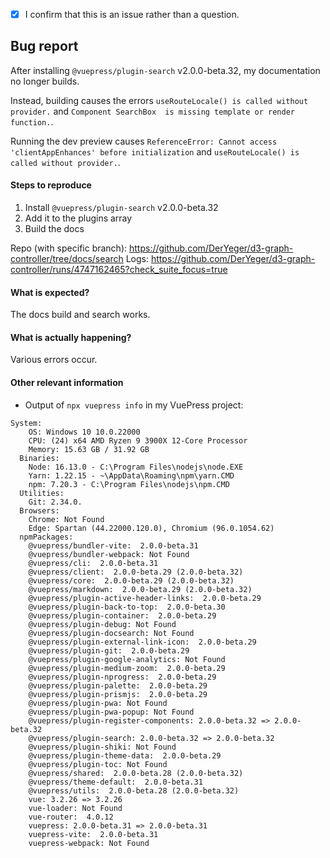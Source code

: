 <!-- Please don't delete this template or we'll close your issue -->
<!-- Before creating an issue please make sure you are using the latest version of VuePress. -->

<!-- Please confirm you will submit an issue. -->
<!-- Issues which contain questions or support requests will be closed. -->
<!-- (Update "[ ]" to "[x]" to check a box) -->

- [x] I confirm that this is an issue rather than a question.

<!-- Please ask questions via following several ways. -->
<!-- https://vue-land.js.org/ -->
<!-- https://forum.vuejs.org/ -->
<!-- https://stackoverflow.com/questions/ask?tags=vuepress -->

## Bug report

After installing `@vuepress/plugin-search` v2.0.0-beta.32, my documentation no longer builds.

Instead, building causes the errors `useRouteLocale() is called without provider.` and `Component SearchBox  is missing template or render function.`.

Running the dev preview causes `ReferenceError: Cannot access 'clientAppEnhances' before initialization` and `useRouteLocale() is called without provider.`.

#### Steps to reproduce

1. Install `@vuepress/plugin-search` v2.0.0-beta.32
2. Add it to the plugins array
3. Build the docs

<!-- If you are reporting a bug that can ONLY be reproduced on your repository, PLEASE provide this repo link. That takes guessing work out of the way and saves us time. -->

<!-- If your repo isn't public, you can use `codesandbox` or `yarn create vuepress` to create a minimal reproduction -->

Repo (with specific branch): https://github.com/DerYeger/d3-graph-controller/tree/docs/search
Logs: https://github.com/DerYeger/d3-graph-controller/runs/4747162465?check_suite_focus=true

#### What is expected?

The docs build and search works.

#### What is actually happening?

Various errors occur.

#### Other relevant information

- Output of `npx vuepress info` in my VuePress project:

```
System:
    OS: Windows 10 10.0.22000
    CPU: (24) x64 AMD Ryzen 9 3900X 12-Core Processor            
    Memory: 15.63 GB / 31.92 GB
  Binaries:
    Node: 16.13.0 - C:\Program Files\nodejs\node.EXE
    Yarn: 1.22.15 - ~\AppData\Roaming\npm\yarn.CMD
    npm: 7.20.3 - C:\Program Files\nodejs\npm.CMD
  Utilities:
    Git: 2.34.0.
  Browsers:
    Chrome: Not Found
    Edge: Spartan (44.22000.120.0), Chromium (96.0.1054.62)
  npmPackages:
    @vuepress/bundler-vite:  2.0.0-beta.31
    @vuepress/bundler-webpack: Not Found
    @vuepress/cli:  2.0.0-beta.31
    @vuepress/client:  2.0.0-beta.29 (2.0.0-beta.32)
    @vuepress/core:  2.0.0-beta.29 (2.0.0-beta.32)
    @vuepress/markdown:  2.0.0-beta.29 (2.0.0-beta.32)
    @vuepress/plugin-active-header-links:  2.0.0-beta.29
    @vuepress/plugin-back-to-top:  2.0.0-beta.30
    @vuepress/plugin-container:  2.0.0-beta.29
    @vuepress/plugin-debug: Not Found
    @vuepress/plugin-docsearch: Not Found
    @vuepress/plugin-external-link-icon:  2.0.0-beta.29
    @vuepress/plugin-git:  2.0.0-beta.29
    @vuepress/plugin-google-analytics: Not Found
    @vuepress/plugin-medium-zoom:  2.0.0-beta.29
    @vuepress/plugin-nprogress:  2.0.0-beta.29
    @vuepress/plugin-palette:  2.0.0-beta.29
    @vuepress/plugin-prismjs:  2.0.0-beta.29
    @vuepress/plugin-pwa: Not Found
    @vuepress/plugin-pwa-popup: Not Found
    @vuepress/plugin-register-components: 2.0.0-beta.32 => 2.0.0-beta.32
    @vuepress/plugin-search: 2.0.0-beta.32 => 2.0.0-beta.32
    @vuepress/plugin-shiki: Not Found
    @vuepress/plugin-theme-data:  2.0.0-beta.29
    @vuepress/plugin-toc: Not Found
    @vuepress/shared:  2.0.0-beta.28 (2.0.0-beta.32)
    @vuepress/theme-default:  2.0.0-beta.31
    @vuepress/utils:  2.0.0-beta.28 (2.0.0-beta.32)
    vue: 3.2.26 => 3.2.26
    vue-loader: Not Found
    vue-router:  4.0.12
    vuepress: 2.0.0-beta.31 => 2.0.0-beta.31
    vuepress-vite:  2.0.0-beta.31
    vuepress-webpack: Not Found
```

